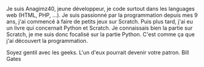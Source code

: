 Je suis Anagimz40, jeune développeur, je code surtout dans les languages web (HTML, PHP, ...). Je suis passionné par la programmation depuis mes 9 ans, j'ai commencé à faire de petits jeux sur Scratch. Puis plus tard, j'ai eu un livre qui concernait Python et Scratch. Je connaissais bien la partie sur Scratch, je me suis donc focalisé sur la partie Python. C'est comme ça que j'ai découvert la programmation.

Soyez gentil avec les geeks. L'un d'eux pourrait devenir votre patron. Bill Gates
